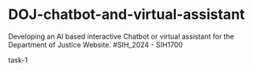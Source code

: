 # DOJ-chatbot-and-virtual-assistant
Developing an AI based interactive Chatbot or virtual assistant for the Department of Justice Website. #SIH_2024 - SIH1700


task-1
